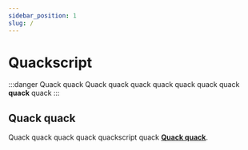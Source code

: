 ```yaml
---
sidebar_position: 1
slug: /
---
```


# Quackscript 

:::danger Quack quack
Quack quack quack quack quack quack quack **quack** quack
:::

## Quack quack

Quack quack quack quack quackscript quack **[Quack quack](https://dev.quackscript.com)**.
